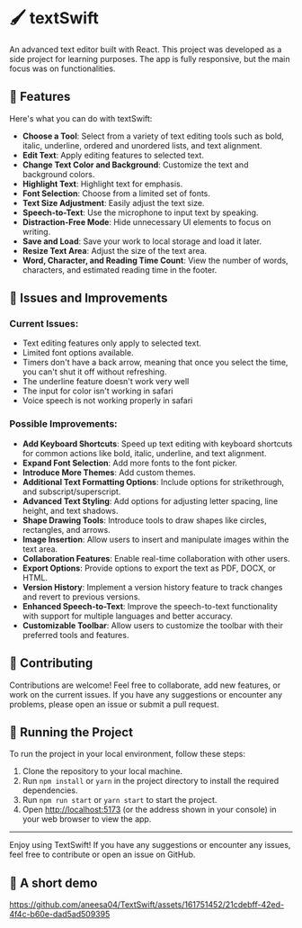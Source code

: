 # 🖌️ textSwift

An advanced text editor built with React. This project was developed as a side project for learning purposes. The app is fully responsive, but the main focus was on functionalities.

## 🦄 Features

Here's what you can do with textSwift:

- **Choose a Tool**: Select from a variety of text editing tools such as bold, italic, underline, ordered and unordered lists, and text alignment.
- **Edit Text**: Apply editing features to selected text.
- **Change Text Color and Background**: Customize the text and background colors.
- **Highlight Text**: Highlight text for emphasis.
- **Font Selection**: Choose from a limited set of fonts.
- **Text Size Adjustment**: Easily adjust the text size.
- **Speech-to-Text**: Use the microphone to input text by speaking.
- **Distraction-Free Mode**: Hide unnecessary UI elements to focus on writing.
- **Save and Load**: Save your work to local storage and load it later.
- **Resize Text Area**: Adjust the size of the text area.
- **Word, Character, and Reading Time Count**: View the number of words, characters, and estimated reading time in the footer.

## 🧩 Issues and Improvements

### Current Issues:

- Text editing features only apply to selected text.
- Limited font options available.
- Timers don't have a back arrow, meaning that once you select the time, you can't shut it off without refreshing.
- The underline feature doesn't work very well
- The input for color isn't working in safari
- Voice speech is not working properly in safari

### Possible Improvements:

- **Add Keyboard Shortcuts**: Speed up text editing with keyboard shortcuts for common actions like bold, italic, underline, and text alignment.
- **Expand Font Selection**: Add more fonts to the font picker.
- **Introduce More Themes**: Add custom themes.
- **Additional Text Formatting Options**: Include options for strikethrough, and subscript/superscript.
- **Advanced Text Styling**: Add options for adjusting letter spacing, line height, and text shadows.
- **Shape Drawing Tools**: Introduce tools to draw shapes like circles, rectangles, and arrows.
- **Image Insertion**: Allow users to insert and manipulate images within the text area.
- **Collaboration Features**: Enable real-time collaboration with other users.
- **Export Options**: Provide options to export the text as PDF, DOCX, or HTML.
- **Version History**: Implement a version history feature to track changes and revert to previous versions.
- **Enhanced Speech-to-Text**: Improve the speech-to-text functionality with support for multiple languages and better accuracy.
- **Customizable Toolbar**: Allow users to customize the toolbar with their preferred tools and features.

## 💬 Contributing

Contributions are welcome! Feel free to collaborate, add new features, or work on the current issues. If you have any suggestions or encounter any problems, please open an issue or submit a pull request.

## 🚦 Running the Project

To run the project in your local environment, follow these steps:

1. Clone the repository to your local machine.
2. Run `npm install` or `yarn` in the project directory to install the required dependencies.
3. Run `npm run start` or `yarn start` to start the project.
4. Open [http://localhost:5173](http://localhost:5173) (or the address shown in your console) in your web browser to view the app.

---

Enjoy using TextSwift! If you have any suggestions or encounter any issues, feel free to contribute or open an issue on GitHub.

## 🎥 A short demo 

https://github.com/aneesa04/TextSwift/assets/161751452/21cdebff-42ed-4f4c-b60e-dad5ad509395

